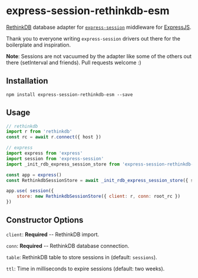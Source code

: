 # express-session-rethinkdb-esm

[RethinkDB](https://rethinkdb.com/) database adapter for [`express-session`](https://github.com/expressjs/session) middleware for [ExpressJS](https://expressjs.com/).

Thank you to everyone writing `express-session` drivers out there for the boilerplate and inspiration.

**Note**: Sessions are not vacuumed by the adapter like some of the others out there (setInterval and friends). Pull requests welcome :)

## Installation

`npm install express-session-rethinkdb-esm --save`

## Usage

```javascript
// rethinkdb
import r from 'rethinkdb'
const rc = await r.connect({ host })

// express
import express from 'express'
import session from 'express-session'
import _init_rdb_express_session_store from 'express-session-rethinkdb-esm'

const app = express()
const RethinkdbSessionStore = await _init_rdb_express_session_store({ session })

app.use( session({
    store: new RethinkdbSessionStore({ client: r, conn: root_rc })
})
```

## Constructor Options

`client`: **Required** -- RethinkDB import.

`conn`: **Required** -- RethinkDB database connection.

`table`: RethinkDB table to store sessions in (default: `sessions`).

`ttl`: Time in milliseconds to expire sessions (default: two weeks).